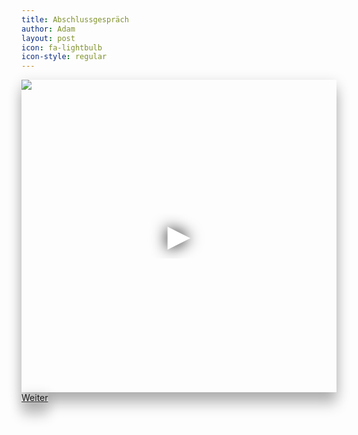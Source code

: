 ```yaml
---
title: Abschlussgespräch
author: Adam
layout: post
icon: fa-lightbulb
icon-style: regular
---
```


  <iframe frameborder="0"
  scrolling="no" 
  height="500" 
  width="100%" src="https://www.youtube-nocookie.com/embed/5u9Ufde5n6E?controls=0" style="box-shadow: 0 20px 20px 0 rgba(0, 0, 0, 0.2), 0 6px 20px 0 rgba(0, 0, 0, 0.19)"
    srcdoc="<style>*{padding:0;margin:0;overflow:hidden}html,body{height:100%}img,span{position:absolute;width:100%;top:0;bottom:0;margin:auto}span{height:1.5em;text-align:center;font:48px/1.5 sans-serif;color:white;text-shadow:0 0 0.5em black}</style>
  <a href=https://www.youtube-nocookie.com/embed/5u9Ufde5n6E?controls=0>
    <img src=https://img.youtube.com/vi/5u9Ufde5n6E/hqdefault.jpg ><span>▶</span></a>">
  </iframe>
  <br>
  <a href="#duplikation" class="button scrolly" style="box-shadow: 0 20px 20px 0 rgba(0, 0, 0, 0.2), 0 6px 20px 0 rgba(0, 0, 0, 0.19)">Weiter</a>
